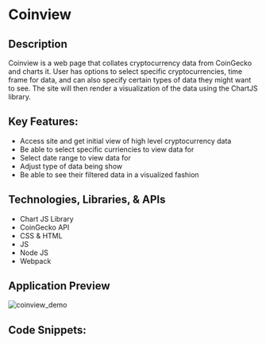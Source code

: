 # Coinview

## Description

Coinview is a web page that collates cryptocurrency data from CoinGecko and charts it. User has options to select specific cryptocurrencies, time frame for data, and can also specify certain types of data they might want to see. The site will then render a visualization of the data using the ChartJS library.

## Key Features:
- Access site and get initial view of high level cryptocurrency data
- Be able to select specific curriencies to view data for
- Select date range to view data for
- Adjust type of data being show
- Be able to see their filtered data in a visualized fashion


## Technologies, Libraries, & APIs
- Chart JS Library
- CoinGecko API
- CSS & HTML
- JS
- Node JS
- Webpack

## Application Preview

![coinview_demo](https://user-images.githubusercontent.com/82901917/188753401-103745a1-bef3-4167-ae17-619c7cd8eda4.jpeg)

## Code Snippets:


